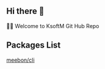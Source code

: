 ## Hi there 👋

🙋‍♀️ Welcome to KsoftM Git Hub Repo

## Packages List

<!-- [ksoftmhub/packages](https://www.npmjs.com/settings/ksoftmhub/packages) -->

[meebon/cli](https://www.npmjs.com/package/@meebon/meebon-cli)



<!-- [ksoftm/packages](https://www.npmjs.com/settings/ksoftm/packages) -->
<!--

**Here are some ideas to get you started:**

🙋‍♀️ A short introduction - what is your organization all about?
🌈 Contribution guidelines - how can the community get involved?
👩‍💻 Useful resources - where can the community find your docs? Is there anything else the community should know?
🍿 Fun facts - what does your team eat for breakfast?
🧙 Remember, you can do mighty things with the power of [Markdown](https://docs.github.com/github/writing-on-github/getting-started-with-writing-and-formatting-on-github/basic-writing-and-formatting-syntax)
-->
